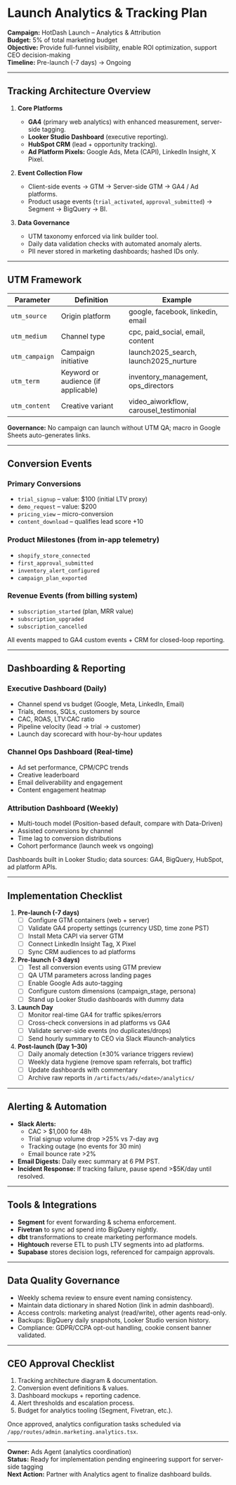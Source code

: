 # Launch Analytics & Tracking Plan

**Campaign:** HotDash Launch – Analytics & Attribution  
**Budget:** 5% of total marketing budget  
**Objective:** Provide full-funnel visibility, enable ROI optimization, support CEO decision-making  
**Timeline:** Pre-launch (-7 days) → Ongoing

---

## Tracking Architecture Overview

1. **Core Platforms**
   - **GA4** (primary web analytics) with enhanced measurement, server-side tagging.
   - **Looker Studio Dashboard** (executive reporting).
   - **HubSpot CRM** (lead + opportunity tracking).
   - **Ad Platform Pixels:** Google Ads, Meta (CAPI), LinkedIn Insight, X Pixel.

2. **Event Collection Flow**
   - Client-side events → GTM → Server-side GTM → GA4 / Ad platforms.
   - Product usage events (`trial_activated`, `approval_submitted`) → Segment → BigQuery → BI.

3. **Data Governance**
   - UTM taxonomy enforced via link builder tool.
   - Daily data validation checks with automated anomaly alerts.
   - PII never stored in marketing dashboards; hashed IDs only.

---

## UTM Framework

| Parameter    | Definition                             | Example                               |
| ------------ | --------------------------------------- | ------------------------------------- |
| `utm_source` | Origin platform                         | google, facebook, linkedin, email     |
| `utm_medium` | Channel type                            | cpc, paid_social, email, content      |
| `utm_campaign` | Campaign initiative                  | launch2025_search, launch2025_nurture |
| `utm_term`   | Keyword or audience (if applicable)     | inventory_management, ops_directors   |
| `utm_content`| Creative variant                        | video_aiworkflow, carousel_testimonial|

**Governance:** No campaign can launch without UTM QA; macro in Google Sheets auto-generates links.

---

## Conversion Events

### Primary Conversions
- `trial_signup` – value: $100 (initial LTV proxy)
- `demo_request` – value: $200
- `pricing_view` – micro-conversion
- `content_download` – qualifies lead score +10

### Product Milestones (from in-app telemetry)
- `shopify_store_connected`
- `first_approval_submitted`
- `inventory_alert_configured`
- `campaign_plan_exported`

### Revenue Events (from billing system)
- `subscription_started` (plan, MRR value)
- `subscription_upgraded`
- `subscription_cancelled`

All events mapped to GA4 custom events + CRM for closed-loop reporting.

---

## Dashboarding & Reporting

### Executive Dashboard (Daily)
- Channel spend vs budget (Google, Meta, LinkedIn, Email)
- Trials, demos, SQLs, customers by source
- CAC, ROAS, LTV:CAC ratio
- Pipeline velocity (lead → trial → customer)
- Launch day scorecard with hour-by-hour updates

### Channel Ops Dashboard (Real-time)
- Ad set performance, CPM/CPC trends
- Creative leaderboard
- Email deliverability and engagement
- Content engagement heatmap

### Attribution Dashboard (Weekly)
- Multi-touch model (Position-based default, compare with Data-Driven)
- Assisted conversions by channel
- Time lag to conversion distributions
- Cohort performance (launch week vs ongoing)

Dashboards built in Looker Studio; data sources: GA4, BigQuery, HubSpot, ad platform APIs.

---

## Implementation Checklist

1. **Pre-launch (-7 days)**
   - [ ] Configure GTM containers (web + server)
   - [ ] Validate GA4 property settings (currency USD, time zone PST)
   - [ ] Install Meta CAPI via server GTM
   - [ ] Connect LinkedIn Insight Tag, X Pixel
   - [ ] Sync CRM audiences to ad platforms

2. **Pre-launch (-3 days)**
   - [ ] Test all conversion events using GTM preview
   - [ ] QA UTM parameters across landing pages
   - [ ] Enable Google Ads auto-tagging
   - [ ] Configure custom dimensions (campaign_stage, persona)
   - [ ] Stand up Looker Studio dashboards with dummy data

3. **Launch Day**
   - [ ] Monitor real-time GA4 for traffic spikes/errors
   - [ ] Cross-check conversions in ad platforms vs GA4
   - [ ] Validate server-side events (no duplicates/drops)
   - [ ] Send hourly summary to CEO via Slack #launch-analytics

4. **Post-launch (Day 1–30)**
   - [ ] Daily anomaly detection (±30% variance triggers review)
   - [ ] Weekly data hygiene (remove spam referrals, bot traffic)
   - [ ] Update dashboards with commentary
   - [ ] Archive raw reports in `/artifacts/ads/<date>/analytics/`

---

## Alerting & Automation

- **Slack Alerts:** 
  - CAC > $1,000 for 48h  
  - Trial signup volume drop >25% vs 7-day avg  
  - Tracking outage (no events for 30 min)  
  - Email bounce rate >2%
- **Email Digests:** Daily exec summary at 6 PM PST.
- **Incident Response:** If tracking failure, pause spend >$5K/day until resolved.

---

## Tools & Integrations

- **Segment** for event forwarding & schema enforcement.
- **Fivetran** to sync ad spend into BigQuery nightly.
- **dbt** transformations to create marketing performance models.
- **Hightouch** reverse ETL to push LTV segments into ad platforms.
- **Supabase** stores decision logs, referenced for campaign approvals.

---

## Data Quality Governance

- Weekly schema review to ensure event naming consistency.
- Maintain data dictionary in shared Notion (link in admin dashboard).
- Access controls: marketing analyst (read/write), other agents read-only.
- Backups: BigQuery daily snapshots, Looker Studio version history.
- Compliance: GDPR/CCPA opt-out handling, cookie consent banner validated.

---

## CEO Approval Checklist

1. Tracking architecture diagram & documentation.
2. Conversion event definitions & values.
3. Dashboard mockups + reporting cadence.
4. Alert thresholds and escalation process.
5. Budget for analytics tooling (Segment, Fivetran, etc.).

Once approved, analytics configuration tasks scheduled via `/app/routes/admin.marketing.analytics.tsx`.

---

**Owner:** Ads Agent (analytics coordination)  
**Status:** Ready for implementation pending engineering support for server-side tagging  
**Next Action:** Partner with Analytics agent to finalize dashboard builds.

